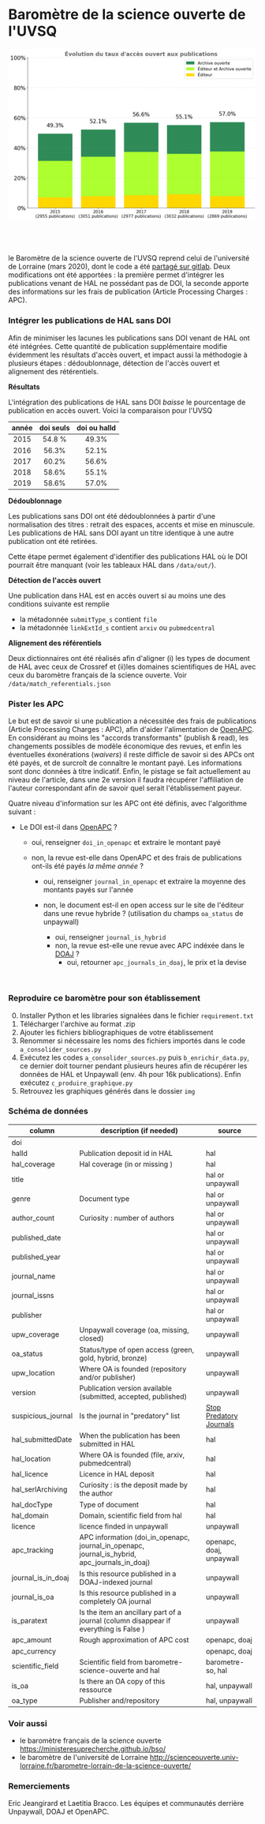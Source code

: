 # Baromètre de la science ouverte de l'UVSQ


![UVSQ EVOL OA](img/evolution_oa.png)
<br /><br />
<br /><br />

<!--repris et adaptaté

<br /><br />
### Table des matières
* [Intégrer les publications de HAL sans DOI](#intégrer-les-publications-de-HAL-sans-DOI) <br/>
* [Pister les APC](#pister-les-APC) <br/>
* [Schéma de données](#Schéma-de-données) <br/>



### Présentation -->
le Baromètre de la science ouverte de l'UVSQ reprend celui de l'université de Lorraine (mars 2020), dont le code a été [partagé sur gitlab]( https://gitlab.com/Cthulhus_Queen/barometre_scienceouverte_universitedelorraine/-/blob/master/barometre_universite_lorraine.ipynb). Deux modifications ont été apportées : la première permet d'intégrer les publications venant de HAL ne possédant pas de DOI,  la seconde apporte des informations sur les frais de publication (Article Processing Charges : APC).

### Intégrer les publications de HAL sans DOI
Afin de minimiser les lacunes les publications sans DOI venant de HAL ont été intégrées. Cette quantité de publication supplémentaire modifie évidemment les résultats d'accès ouvert, et impact aussi la méthodogie à plusieurs étapes : dédoublonnage, détection de l'accès ouvert et alignement des rétérentiels.

**Résultats**

L'intégration des publications de HAL sans DOI *baisse* le pourcentage de publication en accès ouvert. Voici la comparaison pour l'UVSQ

|année|doi seuls|doi ou halId|
|:-----:|:------:|:---------:|
|2015 |54.8 %|49.3%|
|2016|56.3%|52.1%|
|2017|60.2%|56.6%|
|2018|58.6%|55.1%|
|2019|58.6%|57.0%|

**Dédoublonnage**

Les publications sans DOI ont été dédoublonnées à partir d'une normalisation des titres : retrait des espaces, accents et mise en minuscule. Les publications de HAL sans DOI ayant un titre identique à une autre publication ont été retirées.

Cette étape permet également d'identifier des publications HAL où le DOI pourrait être manquant (voir les tableaux HAL dans `/data/out/`).

**Détection de l'accès ouvert**

Une publication dans HAL est en accès ouvert si au moins une des conditions suivante est remplie
- la métadonnée `submitType_s` contient `file`
- la métadonnée `linkExtId_s` contient `arxiv` ou `pubmedcentral`

**Alignement des référentiels**

Deux dictionnaires ont été réalisés afin d'aligner (i) les types de document de HAL avec ceux de Crossref et (ii)les domaines scientifiques de HAL avec ceux du baromètre français de la science ouverte. Voir `/data/match_referentials.json`
<br />

### Pister les APC
Le but est de savoir si une publication a nécessitée des frais de publications (Article Processing Charges : APC), afin d'aider l'alimentation de [OpenAPC](https://github.com/OpenAPC/). En considérant au moins les "accords transformants" (publish & read), les changements possibles de modèle économique des revues, et enfin les éventuelles éxonérations (*waivers*) il reste difficle de savoir si des APCs ont été payés, et de surcroît de connaître le montant payé. Les informations sont donc données à titre indicatif. Enfin, le pistage se fait actuellement au niveau de l'article, dans une 2e version il faudra récupérer l'affiliation de l'auteur correspondant afin de savoir quel serait l'établissement payeur.


Quatre niveau d'information sur les APC ont été définis, avec l'algorithme suivant : 

+ Le DOI est-il dans [OpenAPC](https://github.com/OpenAPC/openapc-de) ? 
    + oui, renseigner `doi_in_openapc` et extraire le montant payé
	+ non, la revue est-elle dans OpenAPC et des frais de publications ont-ils été payés _la même année_ ?
	
	    + oui, renseigner `journal_in_openapc`  et extraire la moyenne des montants payés sur l'année
		
		+ non, le document est-il en open access sur le site de l'éditeur dans une revue hybride ? (utilisation du champs `oa_status` de unpaywall)
			+ oui, renseigner `journal_is_hybrid`
			+ non, la revue est-elle une revue avec APC indéxée dans le [DOAJ](https://doaj.org/) ?
				+ oui, retourner `apc_journals_in_doaj`, le prix et la devise
<br />

### Reproduire ce baromètre pour son établissement

0. Installer Python et les libraries signalées dans le fichier `requirement.txt`
1. Télécharger l'archive au format .zip
2. Ajouter les fichiers bibliographiques de votre établissement
3. Renommer si nécessaire les noms des fichiers importés dans le code `a_consolider_sources.py`
4. Exécutez les codes `a_consolider_sources.py` puis `b_enrichir_data.py`, ce dernier doit tourner pendant plusieurs heures afin de récupérer les données de HAL et Unpaywall (env. 4h pour 16k publications). Enfin exécutez `c_produire_graphique.py`
5. Retrouvez les graphiques générés dans le dossier `img` 


### Schéma de données

| column             | description (if needed)                                                                       | source                   |
|--------------------|-----------------------------------------------------------------------------------------------|--------------------------|
| doi                |                                                                                               |                          |
| halId              | Publication deposit id in HAL                                                                 | hal                      |
| hal_coverage       | Hal coverage (in or missing )                                                                 | hal                      |
| title              |                                                                                               | hal or unpaywall         |
| genre              | Document type                                                                                 | hal or unpaywall         |
| author_count       | Curiosity : number of authors                                                                 | hal or unpaywall         |
| published_date     |                                                                                               | hal or unpaywall         |
| published_year     |                                                                                               | hal or unpaywall         |
| journal_name       |                                                                                               | hal or unpaywall         |
| journal_issns      |                                                                                               | hal or unpaywall         |
| publisher          |                                                                                               | hal or unpaywall         |
| upw_coverage       | Unpaywall coverage (oa, missing, closed)                                                      | unpaywall                |
| oa_status          | Status/type of open access (green, gold, hybrid, bronze)                                      | unpaywall                |
| upw_location       | Where OA is founded (repository and/or publisher)                                             | unpaywall                |
| version            | Publication version available (submitted, accepted, published)                                | unpaywall                |
| suspicious_journal | Is the journal in "predatory" list                                                            | [Stop Predatory Journals](https://github.com/stop-predatory-journals/stop-predatory-journals.github.io)|
| hal_submittedDate  | When the publication has been submitted in HAL                                                | hal                      |
| hal_location       | Where OA is founded (file, arxiv, pubmedcentral)                                              | hal                      |
| hal_licence        | Licence in HAL deposit                                                                        | hal                      |
| hal_serlArchiving  | Curiosity : is the deposit made by the author                                                 | hal                      |
| hal_docType        | Type of document                                                                              | hal                      |
| hal_domain         | Domain, scientific field from hal                                                             | hal                      |
| licence            | licence finded in unpaywall                                                                   | unpaywall                |
| apc_tracking       | APC information (doi_in_openapc, journal_in_openapc, journal_is_hybrid, apc_journals_in_doaj) | openapc, doaj, unpaywall |
| journal_is_in_doaj | Is this resource published in a DOAJ-indexed journal                                          | unpaywall                |
| journal_is_oa      | Is this resource published in a completely OA journal                                         | unpaywall                |
| is_paratext        | Is the item an ancillary part of a journal (column disappear if everything is False )         | unpaywall                |
| apc_amount         | Rough approximation of APC cost                                                               | openapc, doaj            |
| apc_currency       |                                                                                               | openapc, doaj            |
| scientific_field   | Scientific field from barometre-science-ouverte and hal                                       | barometre-so, hal        |
| is_oa              | Is there an OA copy of this ressource                                                         | hal, unpaywall           |
| oa_type            | Publisher and/repository                                                                      | hal, unpaywall           |



### Voir aussi
  * le baromètre français de la science ouverte https://ministeresuprecherche.github.io/bso/
  * le baromètre de l'université de Lorraine http://scienceouverte.univ-lorraine.fr/barometre-lorrain-de-la-science-ouverte/



### Remerciements

Eric Jeangirard et Laetitia Bracco. Les équipes et communautés derrière Unpaywall, DOAJ et OpenAPC.